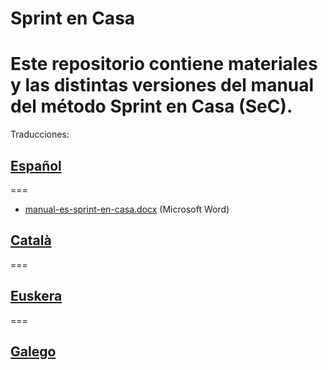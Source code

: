 # Sprint en Casa

Este repositorio contiene materiales y las distintas versiones del manual del método Sprint en Casa (SeC).
===


Traducciones:

## [Español](./spanish) 
===



* [manual-es-sprint-en-casa.docx](./spanish/manual-es-sprint-en-casa.docx) (Microsoft Word)

## [Català](./catalan)
===

## [Euskera](./euskea)
===

## [Galego](./galego)

